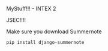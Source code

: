 <html>
<body>

MyStuff!!! - INTEX 2

JSEC!!!!

Make sure you download Summernote

<code>pip install django-summernote</code>


</body>
</html>
